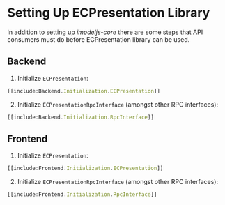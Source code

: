 # Setting Up ECPresentation Library

In addition to setting up *imodeljs-core* there are some steps that API
consumers must do before ECPresentation library can be used.

## Backend

1. Initialize `ECPresentation`:
  ``` ts
  [[include:Backend.Initialization.ECPresentation]]
  ```
2. Initialize `ECPresentationRpcInterface` (amongst other RPC interfaces):
  ``` ts
  [[include:Backend.Initialization.RpcInterface]]
  ```

## Frontend

1. Initialize `ECPresentation`:
  ``` ts
  [[include:Frontend.Initialization.ECPresentation]]
  ```

2. Initialize `ECPresentationRpcInterface` (amongst other RPC interfaces):
  ``` ts
  [[include:Frontend.Initialization.RpcInterface]]
  ```
